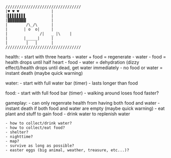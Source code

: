 	
	/////////////////////////////////
	|♥ ♥ ♥				|
	|▌▌▌▌▌▌▌▌			|	
	|▓▓▓▓▓▓▓▓			|
	|		 /\_/\		|
	|		| o  o|		|
	|              /|   _ |\	|
	|		|_____|		|
	|		 |   |		|
	/////////////////////////////////

health: 
	- start with three hearts
	- water + food = regenerate
	- water - food = health drops until half heart
	- food - water = dehydration (dizzy effect)/health drops until dead, get water immediately
	- no food or water = instant death (maybe quick warning)

water: 
	- start with full water bar (timer)
	- lasts longer than food

food: 
	- start with full food bar (timer)
	-  walking around loses food faster?


gameplay:
	- can only regenrate health from having both food and water
	- instant death if both food and water are empty (maybe quick warning)
	- eat plant and stuff to gain food
	- drink water to replenish water

	- how to collect/drink water?
	- how to collect/eat food?
	- shelter?
	- nighttime?
	- map?
	- survive as long as possible?
	- easter eggs (big animal, weather, treasure, etc...)? 